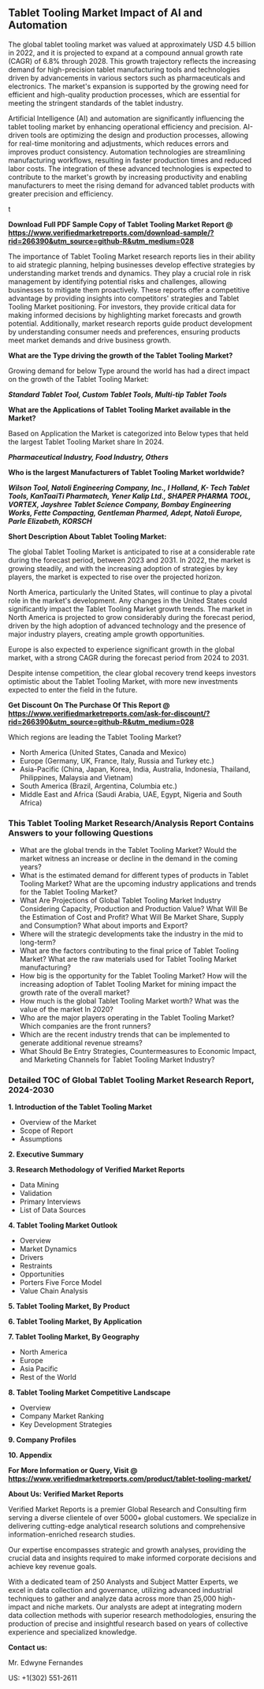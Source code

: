 <h2>Tablet Tooling Market Impact of AI and Automation</h2><p>The global tablet tooling market was valued at approximately USD 4.5 billion in 2022, and it is projected to expand at a compound annual growth rate (CAGR) of 6.8% through 2028. This growth trajectory reflects the increasing demand for high-precision tablet manufacturing tools and technologies driven by advancements in various sectors such as pharmaceuticals and electronics. The market's expansion is supported by the growing need for efficient and high-quality production processes, which are essential for meeting the stringent standards of the tablet industry.</p><p>Artificial Intelligence (AI) and automation are significantly influencing the tablet tooling market by enhancing operational efficiency and precision. AI-driven tools are optimizing the design and production processes, allowing for real-time monitoring and adjustments, which reduces errors and improves product consistency. Automation technologies are streamlining manufacturing workflows, resulting in faster production times and reduced labor costs. The integration of these advanced technologies is expected to contribute to the market's growth by increasing productivity and enabling manufacturers to meet the rising demand for advanced tablet products with greater precision and efficiency.</p>t</p><p id="" class=""><strong>Download Full PDF Sample Copy of Tablet Tooling Market Report @ <a href="https://www.verifiedmarketreports.com/download-sample/?rid=266390&utm_source=github-R&utm_medium=028" target="_blank">https://www.verifiedmarketreports.com/download-sample/?rid=266390&utm_source=github-R&utm_medium=028</a></strong></p><p>The importance of&nbsp;Tablet Tooling Market research reports lies in their ability to aid strategic planning, helping businesses develop effective strategies by understanding market trends and dynamics. They play a crucial role in risk management by identifying potential risks and challenges, allowing businesses to mitigate them proactively. These reports offer a competitive advantage by providing insights into competitors' strategies and Tablet Tooling Market positioning. For investors, they provide critical data for making informed decisions by highlighting market forecasts and growth potential. Additionally, market research reports guide product development by understanding consumer needs and preferences, ensuring products meet market demands and drive business growth.</p><p><strong>What are the&nbsp;Type driving the growth of the Tablet Tooling Market?</strong></p><p id="" class="">Growing demand for below Type around the world has had a direct impact on the growth of the Tablet Tooling Market:</p><em><strong>Standard Tablet Tool, Custom Tablet Tools, Multi-tip Tablet Tools</strong></em></p><strong>What are the&nbsp;Applications&nbsp;of Tablet Tooling Market available in the Market?</strong></p><p id="" class="">Based on Application the Market is categorized into Below types that held the largest Tablet Tooling Market share In 2024.</p><em><strong>Pharmaceutical Industry, Food Industry, Others</strong></em></p><strong>Who is the largest Manufacturers of Tablet Tooling Market worldwide?</strong></p><p><em><strong>Wilson Tool, Natoli Engineering Company, Inc., I Holland, K- Tech Tablet Tools, KanTaaiTi Pharmatech, Yener Kalip Ltd., SHAPER PHARMA TOOL, VORTEX, Jayshree Tablet Science Company, Bombay Engineering Works, Fette Compacting, Gentleman Pharmed, Adept, Natoli Europe, Parle Elizabeth, KORSCH</strong></em></p><p id="" class=""><strong>Short Description About Tablet Tooling Market:</strong></p><p>The global Tablet Tooling Market is anticipated to rise at a considerable rate during the forecast period, between 2023 and 2031. In 2022, the market is growing steadily, and with the increasing adoption of strategies by key players, the market is expected to rise over the projected horizon.</p><p>North America, particularly the United States, will continue to play a pivotal role in the market's development. Any changes in the United States could significantly impact the Tablet Tooling Market growth trends. The market in North America is projected to grow considerably during the forecast period, driven by the high adoption of advanced technology and the presence of major industry players, creating ample growth opportunities.</p><p>Europe is also expected to experience significant growth in the global market, with a strong CAGR during the forecast period from 2024 to 2031.</p><p>Despite intense competition, the clear global recovery trend keeps investors optimistic about the Tablet Tooling Market, with more new investments expected to enter the field in the future.</p><p id="" class=""><strong>Get Discount On The Purchase Of This Report @ <a href="https://www.verifiedmarketreports.com/ask-for-discount/?rid=266390&utm_source=github-R&utm_medium=028" target="_blank">https://www.verifiedmarketreports.com/ask-for-discount/?rid=266390&utm_source=github-R&utm_medium=028</a></strong></p>Which regions are leading the Tablet Tooling Market?</p><ul><li>North America (United States, Canada and Mexico)</li><li>Europe (Germany, UK, France, Italy, Russia and Turkey etc.)</li><li>Asia-Pacific (China, Japan, Korea, India, Australia, Indonesia, Thailand, Philippines, Malaysia and Vietnam)</li><li>South America (Brazil, Argentina, Columbia etc.)</li><li>Middle East and Africa (Saudi Arabia, UAE, Egypt, Nigeria and South Africa)</li></ul><h3 id="" class="">This Tablet Tooling Market Research/Analysis Report Contains Answers to your following Questions</h3><ul><li>What are the global trends in the Tablet Tooling Market? Would the market witness an increase or decline in the demand in the coming years?</li><li>What is the estimated demand for different types of products in Tablet Tooling Market? What are the upcoming industry applications and trends for the Tablet Tooling Market?</li><li>What Are Projections of Global Tablet Tooling Market Industry Considering Capacity, Production and Production Value? What Will Be the Estimation of Cost and Profit? What Will Be Market Share, Supply and Consumption? What about imports and Export?</li><li>Where will the strategic developments take the industry in the mid to long-term?</li><li>What are the factors contributing to the final price of Tablet Tooling Market? What are the raw materials used for Tablet Tooling Market manufacturing?</li><li>How big is the opportunity for the Tablet Tooling Market? How will the increasing adoption of Tablet Tooling Market for mining impact the growth rate of the overall market?</li><li>How much is the global Tablet Tooling Market worth? What was the value of the market In 2020?</li><li>Who are the major players operating in the Tablet Tooling Market? Which companies are the front runners?</li><li>Which are the recent industry trends that can be implemented to generate additional revenue streams?</li><li>What Should Be Entry Strategies, Countermeasures to Economic Impact, and Marketing Channels for Tablet Tooling Market Industry?</li></ul><h3 id="" class="">Detailed TOC of Global Tablet Tooling Market Research Report, 2024-2030</h3><p id="" class=""><strong>1. Introduction of the Tablet Tooling Market</strong></p><ul><li>Overview of the Market</li><li>Scope of Report</li><li>Assumptions</li></ul><p id="" class=""><strong>2. Executive Summary</strong></p><p id="" class=""><strong>3. Research Methodology of Verified Market Reports</strong></p><ul><li>Data Mining</li><li>Validation</li><li>Primary Interviews</li><li>List of Data Sources</li></ul><p id="" class=""><strong>4. Tablet Tooling Market Outlook</strong></p><ul><li>Overview</li><li>Market Dynamics</li><li>Drivers</li><li>Restraints</li><li>Opportunities</li><li>Porters Five Force Model</li><li>Value Chain Analysis</li></ul><p id="" class=""><strong>5. Tablet Tooling Market, By Product</strong></p><p id="" class=""><strong>6. Tablet Tooling Market, By Application</strong></p><p id="" class=""><strong>7. Tablet Tooling Market, By Geography</strong></p><ul><li>North America</li><li>Europe</li><li>Asia Pacific</li><li>Rest of the World</li></ul><p id="" class=""><strong>8. Tablet Tooling Market Competitive Landscape</strong></p><ul><li>Overview</li><li>Company Market Ranking</li><li>Key Development Strategies</li></ul><p id="" class=""><strong>9. Company Profiles</strong></p><p id="" class=""><strong>10. Appendix</strong></p><p id="" class=""><strong>For More Information or Query, Visit @ <a href="https://www.verifiedmarketreports.com/product/tablet-tooling-market/" target="_blank">https://www.verifiedmarketreports.com/product/tablet-tooling-market/</a></strong></p><p id="" class=""><strong>About Us: Verified Market Reports</strong></p><p id="" class="">Verified Market Reports is a premier Global Research and Consulting firm serving a diverse clientele of over 5000+ global customers. We specialize in delivering cutting-edge analytical research solutions and comprehensive information-enriched research studies.</p><p id="" class="">Our expertise encompasses strategic and growth analyses, providing the crucial data and insights required to make informed corporate decisions and achieve key revenue goals.</p><p id="" class="">With a dedicated team of 250 Analysts and Subject Matter Experts, we excel in data collection and governance, utilizing advanced industrial techniques to gather and analyze data across more than 25,000 high-impact and niche markets. Our analysts are adept at integrating modern data collection methods with superior research methodologies, ensuring the production of precise and insightful research based on years of collective experience and specialized knowledge.</p><p id="" class=""><strong>Contact us:</strong></p><p id="" class="">Mr. Edwyne Fernandes</p><p id="" class="">US: +1(302) 551-2611</p>